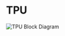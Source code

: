# TPU

![TPU Block Diagram](https://github.com/solana-labs/solana/tree/a4e72ac0375e9521305f992b89bba841ad152eda/book/src/img/tpu.svg)

